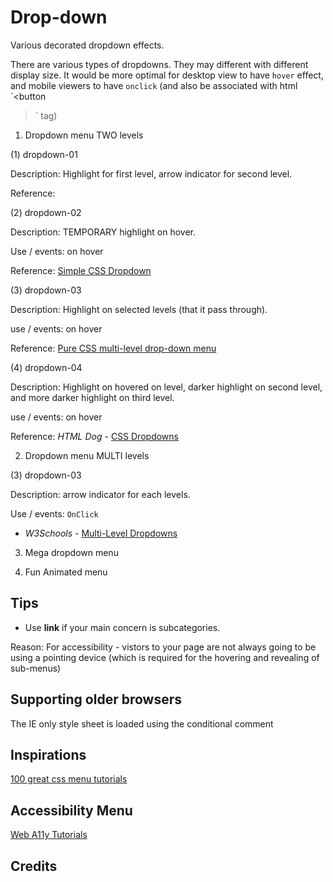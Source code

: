# Drop-down

Various decorated dropdown effects.

There are various types of dropdowns. They may different with different display size. It would be more optimal for desktop view to have `hover` effect, and mobile viewers to have `onclick` (and also be associated with html `<button
>` tag)

1. Dropdown menu TWO levels

(1) dropdown-01

Description: Highlight for first level, arrow indicator for second level.

Reference:

(2) dropdown-02

Description: TEMPORARY highlight on hover.

Use / events: on hover

Reference: [Simple CSS Dropdown](https://codepen.io/twodogstar/full/FwedC)

(3) dropdown-03

Description: Highlight on selected levels (that it pass through).

use / events: on hover

Reference: [Pure CSS multi-level drop-down menu](https://stackoverflow.com/questions/9100344/pure-css-multi-level-drop-down-menu)

(4) dropdown-04

Description: Highlight on hovered on level, darker highlight on second level, and more darker highlight on third level.

use / events: on hover

Reference: _HTML Dog_ - [CSS Dropdowns](https://htmldog.com/examples/dropdowns3/)

2. Dropdown menu MULTI levels

(3) dropdown-03

Description: arrow indicator for each levels.

Use / events: `OnClick`

- _W3Schools_ - [Multi-Level Dropdowns](https://www.w3schools.com/bootstrap/tryit.asp?filename=trybs_ref_js_dropdown_multilevel_css&stacked=h)

3. Mega dropdown menu

4. Fun Animated menu

## Tips

* Use **link** if your main concern is subcategories.

Reason: For accessibility - vistors to your page are not always going to be using a pointing device (which is required for the hovering and revealing of sub-menus)

## Supporting older browsers

The IE only style sheet is loaded using the conditional comment

<!--[if lte IE 6]>
<link rel="stylesheet" media="all" type="text/css" href="css/dropdown_ie.css" />
<![endif]-->



## Inspirations

[100 great css menu tutorials](https://www.jotform.com/blog/100-great-css-menu-tutorials/)

## Accessibility Menu

[Web A11y Tutorials](https://www.w3.org/WAI/tutorials/menus/flyout/)

## Credits
